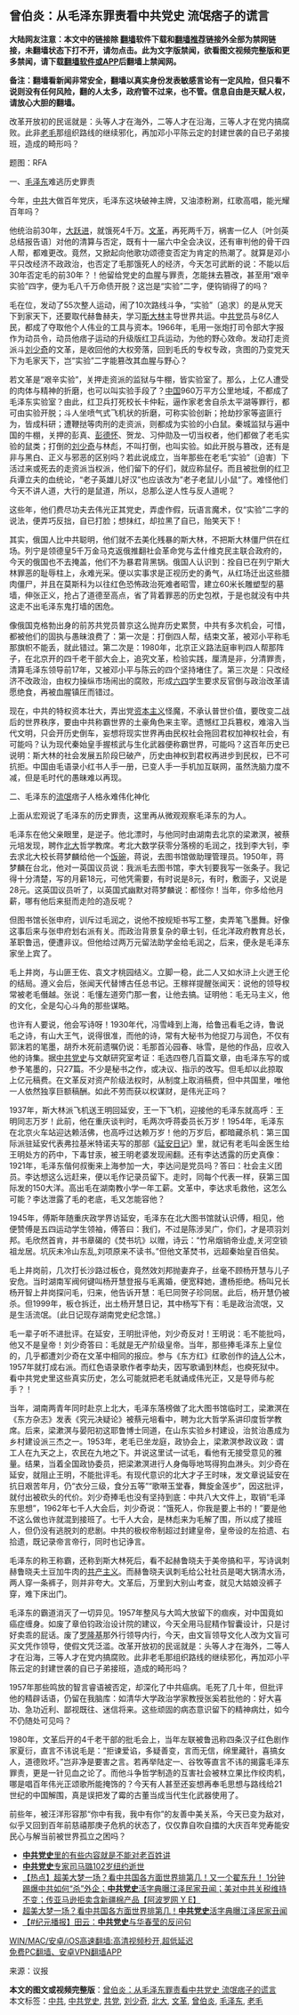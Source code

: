  <h2>曾伯炎：从毛泽东罪责看中共党史 流氓痞子的谎言</h2> <p class="notice"><b>大陆网友注意：本文中的链接除 <a href="https://github.com/bannedbook/fanqiang" >翻墙</a>软件下载和<a href="https://github.com/killgcd/justmysocks/blob/master/README.md">翻墙推荐</a>链接外全部为禁网链接，未翻墙状态下打不开，请勿点击。此为文字版禁闻，欲看图文视频完整版和更多禁闻，请下载<a href="https://github.com/bannedbook/fanqiang">翻墙软件或APP</a>后翻墙上禁闻网。</p><p>备注：翻墙看新闻非常安全，翻墙以真实身份发表敏感言论有一定风险，但只看不说则没有任何风险，翻的人太多，政府管不过来，也不管。信息自由是天赋人权，请放心大胆的翻墙。</b></p>  <div class="entry"> <p id="summary">改革开放初的民谣就是：头等人才在海外，二等人才在沿海，三等人才在党内搞腐败。此非<a href="https://www.bannedbook.org/bnews/tag/%e8%80%81%e6%af%9b/" class="st_tag internal_tag" rel="tag" title="标签 老毛 下的日志">老毛</a>那组织路线的继续邪化，再加邓小平陈云定的封建世袭的自已子弟接班，造成的畸形吗？</p> <p id="conimg">题图：RFA</p> <p>一、<a href="https://www.bannedbook.org/bnews/tag/%e6%af%9b%e6%b3%bd%e4%b8%9c/" class="st_tag internal_tag" rel="tag" title="标签 毛泽东 下的日志">毛泽东</a>难逃历史罪责</p> <p>今年，<a href="https://www.bannedbook.org/bnews/tag/%e4%b8%ad%e5%85%b1/" class="st_tag internal_tag" rel="tag" title="标签 中共 下的日志">中共</a>大做百年党庆，毛泽东这块破神主牌，又油漆粉涮，红歌高唱，能光耀百年吗？</p> <p>他统治前30年，<span class='wp_keywordlink'><a href="https://www.bannedbook.org/forum2/topic242.html" title="大跃进亲历记" target="_blank">大跃进</a></span>，就饿死4千万。<a href="https://www.bannedbook.org/bnews/tag/%e6%96%87%e9%9d%a9/" class="st_tag internal_tag" rel="tag" title="标签 文革 下的日志">文革</a>，再死两千万，祸害一亿人〔叶剑英总结报告语〕对他的清算与否定，既有十一届六中全会决议，还有审判他的骨干四人帮，都难更改。竟然，又掀起向他歌功颂德变否定为肯定的热潮了。就算是邓小平只改经济不政政治，也否定了毛那饿死人的经济，今天怎可武断的说：不能以后30年否定毛的前30年？！他留给党史的血腥与罪责，怎能抹去篡改，甚至用“艰辛实验”四字，便为毛八千万命债开脱？这岂是“实验”二字，便钩销得了的吗？</p> <p>毛在位，发动了55次整人运动，闹了10次路线斗争，“实验”〔追求〕的是从党天下到家天下，还要取代赫鲁赫夫，学习<span class='wp_keywordlink'><a href="https://www.bannedbook.org/forum2/topic1256.html" title="斯大林（上、中、下册）" target="_blank">斯大林</a></span>主导世界共运。中<a href="https://www.bannedbook.org/bnews/tag/%E5%85%B1%E5%85%9A/" class="st_tag internal_tag" rel="tag" title="标签 共党 下的日志">共党</a>员与8亿人民，都成了夺取他个人伟业的工具与资本。1966年，毛用一张炮打司令部大字报作为动员令，动员他痞子运动的升级版红卫兵运动，为他的野心效命。发动打走资派斗<span class='wp_keywordlink'><a href="https://www.bannedbook.org/forum2/topic1158.html" title="《刘少奇传》" target="_blank">刘少奇</a></span>的文革，是收回他的大权旁落，回到毛氏的专权专政，贪图的乃变党天下为毛家天下，岂“实验”二字能篡改其血腥与野心？</p> <p>若文革是“艰辛实验”，关押走资派的监狱与牛棚，皆实验室了。那么，上亿人遭受的肉体与精神的折磨，也可以叫实验手段了？<span class='wp_keywordlink_affiliate'><a href="https://www.bannedbook.org/" title="中国" target="_blank">中国</a></span>960万平方公里地域，不都成了毛泽东实验室？由此，红卫兵打死校长卡仲耘，逼作家老舍自杀太平湖等罪行，都可由实验开脱；斗人坐喷气式飞机状的折磨，可称实验创新；抢劫抄家等盗匪行为，皆成科研；遭鞭挞等肉刑的走资派，则都成为实验的小白鼠。秦城监狱与遍中国的牛棚，关押的彭真、<span class='wp_keywordlink'><a href="https://www.bannedbook.org/forum2/topic960.html" title="彭德怀自述" target="_blank">彭德怀</a></span>、贺龙、习仲勋及一切当权者，他们都做了老毛实验的鼠类；打倒的<a href="https://www.bannedbook.org/bnews/tag/%e5%88%98%e5%b0%91%e5%a5%87/" class="st_tag internal_tag" rel="tag" title="标签 刘少奇 下的日志">刘少奇</a>与林彪，不叫打倒，也叫实验。如此开脱与篡改，还有是非与黑白、正义与邪恶的区别吗？若此说成立，当年那些在老毛“实验”〔迫害〕下活过来或死去的走资派当权派，他们留下的仔们，就应称鼠仔。而且被批倒的红卫兵谭立夫的血统论，“老子英雄儿好汉”也应该改为”老子老鼠儿小鼠“了。难怪他们今天不讲人道，大行的是鼠道，所以，总那么逆人性与反人道呢？</p>  <p>这些年，他们费尽功夫去伟光正其党史，弄虚作假，玩语言魔术，仅“实验”二字的说法，便弄巧反拙，自已打脸；想抹红，却拉黑了自已，贻笑天下！</p> <p>其实，俄国人比中共聪明，他们就不去美化残暴的斯大林，不把斯大林僵尸供在红场。列宁是领德皇5千万金马克返俄推翻社会革命党与孟什维克民主联合政府的，今天的俄国也不去掩盖，他们不为暴君背黑锅。俄国人认识到：拴自已在列宁斯大林罪恶的耻辱柱上，永难光采。便以实事求是正视历史的勇气，从红场迁出这些腊肉僵尸，并且在莫斯科为以往红色恐怖政治死难者昭雪，建立60米长雕塑型的墓墙，伸张正义，抢占了道德至高点，省了背着罪恶的历史包袱，于是也就没有中共这走不出毛泽东鬼打墙的困危。</p> <p>像俄国克格勃出身的前苏共党员普京这么抛弃历史累赘，中共有多次机会，可惜，都被他们的固执与愚昧浪费了：第一次是：打倒四人帮，结束文革，被邓小平称毛那旗帜不能丢，就此错过。第二次是：1980年，北京正义路法庭审判四人帮那阵子，在北京开的四千老干部大会上，追究文革，检验实践，厘清是非，分清罪责，清算毛泽东领导前17年，又被邓小平与陈云的四个坚持堵住了。第三次是：只改经济不改政治，由权力操纵市场闹出的腐败，形成<span class='wp_keywordlink'><a href="https://www.bannedbook.org/forum2/topic2509.html" title="《中国六四真相》" target="_blank">六四</a></span>学生要求反官倒与政治改革请愿绝食，再被血腥镇圧而错过。</p> <p>现在，中共的特权资本壮大，弄出党<span class='wp_keywordlink'><a href="https://www.bannedbook.org/forum2/topic920.html" title="资本主义与自由" target="_blank">资本主义</a></span>怪魔，不承认普世价值，要攺变二战后的世界秩序，要由中共称霸世界的土豪角色来主宰。遗憾红卫兵篡权，难溶入当代文明，只会开历史倒车，妄想将现实世界再由民权社会拖回君权加神权社会，有可能吗？认为现代秦始皇手握核武与生化武器便称霸世界，可能吗？这百年历史已说明：斯大林的社会发展五阶段巳破产，历史由神权到君权再进步到民权，已不可抗拒。中国由毛语录小红书人手一册，已变人手一手机加互联网，虽然洗脑力度不减，但是毛时代的愚昧难以再现。</p> <p>二、毛泽东的<span class='wp_keywordlink'><a href="https://www.bannedbook.org/forum11/topic282.html" title="禁片：评中国共产党的流氓本性" target="_blank">流氓</a></span>痞子人格永难伟化神化</p> <p>上面从宏观说了毛泽东的历史罪责，这里再从微观观察毛泽东的为人。</p> <p>毛泽东在他父亲眼里，是逆子。他北漂时，与他同时由湖南去北京的梁漱溟，被蔡元培发现，聘作<a href="https://www.bannedbook.org/bnews/tag/%E5%8C%97%E5%A4%A7/" class="st_tag internal_tag" rel="tag" title="标签 北大 下的日志">北大</a>哲学教席。考北大数学获零分落榜的毛润之，找到李大钊，李去求北大校长蒋梦麟给他一个<span class='wp_keywordlink'><a href="https://www.bannedbook.org/forum11/topic308.html" title="禁片：饭碗是党给的吗？" target="_blank">饭碗</a></span>，蒋说，去图书馆做助理管理员。1950年，蒋梦麟在台北，他对一英国议员说：我派毛去图书馆，李大钊要我写一张条子。我记得十分清楚，写的月薪18元，可他凭需要，有时说是8元，有时，敷面子，又说是28元。这英囯议员听了，以英国式幽默对蒋梦麟说：都怪你！当年，你多给他月薪，哪有他后来挺而走险的造反呢？</p>  <p>但图书馆长张申府，训斥过毛润之，说他不按规矩书写工整，卖弄笔飞墨舞。好像这事后来与张申府划右派有关。而政治背景复杂的章士钊，任北洋政府教育总长，革职鲁迅，便遭非议。但他给过两万元留法助学金给毛润之，后来，便永是毛泽东家坐上宾了。</p> <p>毛上井岗，与山匪王佐、袁文才桃园结义。立脚一稳，此二人又如水浒上火迸王伦的结局。遵义会后，张闻天代替博古任总书记。王稼祥提醒张闻天：说他的领导权常被老毛僭越。张说：毛懂左道旁门那一套，让他去搞。证明他：毛无马主义，他的文化，全是勾心斗角的那些谋略。</p> <p>也许有人要说，他会写诗呀！1930年代，冯雪峰到上海，给鲁迅看毛之诗，鲁说毛之诗，有山大王气，说得很准，而他的诗，常有大秘书为他捉刀与润色，不仅有郭沫若的笔墨，胡乔木死前遗嘱仍说：毛那首沁园春、咏雪，是他的作品，应收入他的诗集。据<a href="https://www.bannedbook.org/bnews/tag/%E4%B8%AD%E5%85%B1%E5%85%9A%E5%8F%B2/" class="st_tag internal_tag" rel="tag" title="标签 中共党史 下的日志">中共党史</a>与文献研究室考证：毛选四卷几百篇文章，由毛泽东写的或参予笔墨的，只27篇。不少是秘书之作，或决议、指示的改写。但毛却以此掠取上亿元稿费。在文革反对资产阶级法权时，从制度上取消稿费，但中共国里，唯他一人依然独享巨额稿酬。如此不劳而获以权谋财，是伟光正吗？</p> <p>1937年，斯大林派飞机送王明回延安，王一下飞机，迎接他的毛泽东就高呼：王明同志万岁！此前，他在重庆谈判时，毛两次呼蒋委员长万岁！1954年，毛泽东在北京火车站迎达赖活佛，也高呼过达赖万岁！他的万岁后，都暗藏杀机：第三国际派驻延安代表弗拉基米特诺夫写的那部《<span class='wp_keywordlink'><a href="https://www.bannedbook.org/forum2/topic111.html" title="延安日记" target="_blank">延安日记</a></span>》里，就记有老毛叫金医生给王明处方的药中，下毒甘汞，被王明老婆发现闹翻。还有李达透露的历史真像：1921年，毛泽东偕何叔衡来上海参加一大，李达问是党员吗？答曰：社会主义团员。李达想这么远赶来，便以毛作记录员留下。走时，同每个代表一样，获第三国际发的150大洋。高出毛在湖南教小学一年工薪。文革中，李达求毛救他，这怎么可能？李达泄露了毛的老底，毛又怎能容他？</p> <p>1945年，傅斯年随重庆政学界访延安，毛泽东在北大图书馆就认识傅，相见，他便赞傅是五四运动学生领袖，傅答曰：我们，不过是陈涉吴广，你们，才是项羽刘邦。毛欣然首肯，并书章碣的《焚书坑》以赠，诗云：“竹帛烟销帝业虚,关河空锁祖龙居。坑灰未冷山东乱,刘项原来不读书。”但他文革焚书，远超秦始皇百倍矣。</p> <p>毛上井岗前，几次打长沙路过板仓，竟然效刘邦抛妻弃子，丝毫不顾杨开慧与儿子安危。当时湖南军阀何键叫杨开慧登报与毛离婚，便宽释她，遭杨拒绝。杨叫兄长杨开智上井岗探问毛，归来，他告诉开慧：毛巳同贺子珍同居。此后，杨开慧仍被杀。但1999年，板仓拆迁，出土杨开慧日记，其中杨写下有：毛是政治流氓，又是生活流氓。〔此日记现存湖南党史纪念馆。〕</p> <p>毛一辈子听不进批评。在延安，王明批评他，刘少奇反对！王明说：毛不能批吗，他又不是皇帝！刘少奇答曰：毛就是无产阶级皇帝。当年，那些捧毛泽东上皇位的，几乎都遭刘少奇在文革中相同的报应。参与《东方红》红歌创作的<span class='wp_keywordlink'><a href="https://www.bannedbook.org/forum11/topic295.html" title="禁片：诗人的悲歌" target="_blank">诗人</a></span>公木，1957年就打成右派。而红色语录歌作者李劫夫，因写歌诵到林彪，也瘐死狱中。看中共党史里这些真实历史，怎么可能就把老毛就诵成伟光正，又是导师与舵手？！</p>  <p>当年，湖南两青年同时赴京上北大，毛泽东落榜做了北大图书馆临时工，梁漱溟在《东方杂志》发表《究元决疑论》被蔡元培看中，聘为北大哲学系讲印度哲学教席。后来，梁漱溟与晏阳初这耶鲁博士同道，在山东实验乡村建设，治贫治愚成为乡村建设派三杰之一。1953年，老毛已坐龙庭，政协会上，梁漱溟参政议政：谓工人在九天之上，农民在九地之下。并说这里试一试毛，看他有无接受意见的雅量。结果，当着全国政协委员，把梁漱溟进行人身侮辱地骂得狗血淋头。刘少奇在延安，就阻止王明，不能批评毛。有现代意识的北大才子王时味，发文章说延安在抗日艰苦年月，仍“衣分三级，食分五等”“歌啭玉堂春，舞旋金莲步”，因这批评，就付出被砍头的代价。刘少奇捧毛也没有坚持到底：中共八大文件上，取销“毛泽东思想”，1962年七千人大会后，刘少奇说：“饿死人，你我是要上书的！”要是他不这么做也许就混到接班了。七千人大会，是林彪来为毛解了围，所以成了接班人，但仍没有逃脱刘的悲剧。中共的极权帝制超过封建皇帝，皇帝设的左拾遗、右拾遗，既记录帝言帝行，同时也记诤言。</p> <p>毛泽东的称王称霸，还称到斯大林死后，看不起赫鲁晓夫于美帝搞和平，写诗讽刺赫鲁晓夫土豆加牛肉的<span class='wp_keywordlink'><a href="https://www.bannedbook.org/forum2/topic6177.html" title="《共产主义的终极目的》" target="_blank">共产主义</a></span>。而赫鲁晓夫讽刺毛给公社社员是喝大锅清水汤，两人穿一条裤子，则并非夸大。文革后，万里到大别山考查，就见大姑娘没裤子穿，难下床出门。</p> <p>毛泽东的霸道消灭了一切异见。1957年整风与大鸣大放留下的痼疾，对中国竟如癌症缠身。如废了章伯钧政治设计院的建议，今天全用马屁精作智囊设计，只是讨好卖乖的屁话。废了<span class='wp_keywordlink'><a href="https://www.bannedbook.org/forum2/topic1121.html" title="野百合花丛书 罗隆基：我的被捕的经过与反感" target="_blank">罗隆基</a></span>那外行领导内行，今天，由文盲领导文化人改为文盲可买文凭作领导，使假文凭泛滥。改革开放初的民谣就是：头等人才在海外，二等人才在沿海，三等人才在党内搞腐败。此非老毛那组织路线的继续邪化，再加邓小平陈云定的封建世袭的自已子弟接班，造成的畸形吗？</p> <p>1957年那些鸣放的智言睿语被否定，却深化了中共癌病。毛死了几十年，但批评他的精辟话语，仍留在我脑库：如清华大学政治学家教授张奚若批他的：好大喜功、急功近利、鄙视既往、迷信将来。这些顽固的病态意识留下的精神病灶，如今不仍随处可见吗？</p> <p>1980年，文革后开的4千老干部的批毛会上，当年左联被鲁迅称四条汉子红色剧作家夏衍，直言不讳说毛是：“拒谏爱谄，多疑善变，言而无信，绵里藏针，喜搞女人，道德败坏。”岂非净是要害之言。若再举陆定一、谷牧等直言不讳的揭露毛泽东罪责，更是一针见血之论了。而他斗争哲学制造的互害社会被林立果比作绞肉机，哪是唱百年伟光正颂歌所能掩饰的？今天有人甚至还妄想再奉毛思想与路线给21世纪的中国解围，真是误把发了霉的古董当成当代生化武器使用了。</p> <p>前些年，被汪洋形容那“你中有我，我中有你”的友善中美关系，今天已变为敌对，似乎又回到百年前慈禧那庚子危杋的状态了，仅仅靠自吹自擂的大庆百年党寿能安民心与解当前被世界孤立之困吗？</p> <ul class='op-related-articles' title='相关阅读'> <li><a href='https://www.bannedbook.org/bnews/comments/20210410/1523341.html' target='_blank'><b>中共党史</b>里的有些内容就是不能对老百姓讲</a></li> <li><a href='https://www.bannedbook.org/bnews/headline/20210330/1515496.html' target='_blank'><b>中共党史</b>专家司马璐102岁纽约逝世</a></li> <li><a href='https://www.bannedbook.org/bnews/bannedvideo/20210329/1515128.html' target='_blank'>【热点】超美大梦一场？看中共国各方面世界排第几！又一个翟东升！ 1分钟踢爆中共如何“杀”外企；<b>中共党史</b>活字典曝江泽民家丑闻；美对中共关税维持不变；传亚马逊拒卖含新疆棉产品【阿波罗网 Y E】</a></li> <li><a href='https://www.bannedbook.org/bnews/topimagenews/20210329/1515118.html' target='_blank'>超美大梦一场？看中共国各方面世界排第几！<b>中共党史</b>活字典曝江泽民家丑闻</a></li> <li><a href='https://www.bannedbook.org/bnews/bannedvideo/20210302/1496618.html' target='_blank'>【#纪元播报】田云：<b>中共党史</b>与华春莹的反问句</a></li> </ul> <p class="texttj"> <a href="https://github.com/bannedbook/fanqiang/wiki/V2ray%E6%9C%BA%E5%9C%BA" target="_blank">WIN/MAC/安卓/iOS高速翻墙:高清视频秒开,超低延迟</a><br/> <a href="https://github.com/bannedbook/fanqiang/wiki/%E7%A6%81%E9%97%BB%E7%BD%91%E5%AE%89%E5%8D%93%E7%BF%BB%E5%A2%99%E6%96%B0%E9%97%BBAPP" target="_blank">免费PC翻墙、安卓VPN翻墙APP</a></p> <p> 来源：议报 </p><a name='sharetosocial'></a>       <div><b>本文的图文或视频完整版</b>：<a href='https://www.bannedbook.org/bnews/comments/20210410/1523340.html'>曾伯炎：从毛泽东罪责看中共党史 流氓痞子的谎言</a></div>  </div><!--END ENTRY--> <div class="postfooter"> <div>本文标签：<a href="https://www.bannedbook.org/bnews/tag/%e4%b8%ad%e5%85%b1/" rel="tag">中共</a>, <a href="https://www.bannedbook.org/bnews/tag/%E4%B8%AD%E5%85%B1%E5%85%9A%E5%8F%B2/" rel="tag">中共党史</a>, <a href="https://www.bannedbook.org/bnews/tag/%E5%85%B1%E5%85%9A/" rel="tag">共党</a>, <a href="https://www.bannedbook.org/bnews/tag/%e5%88%98%e5%b0%91%e5%a5%87/" rel="tag">刘少奇</a>, <a href="https://www.bannedbook.org/bnews/tag/%E5%8C%97%E5%A4%A7/" rel="tag">北大</a>, <a href="https://www.bannedbook.org/bnews/tag/%e6%96%87%e9%9d%a9/" rel="tag">文革</a>, <a href="https://www.bannedbook.org/bnews/tag/%e6%9b%be%e4%bc%af%e7%82%8e/" rel="tag">曾伯炎</a>, <a href="https://www.bannedbook.org/bnews/tag/%e6%af%9b%e6%b3%bd%e4%b8%9c/" rel="tag">毛泽东</a>, <a href="https://www.bannedbook.org/bnews/tag/%e8%80%81%e6%af%9b/" rel="tag">老毛</a></div>  </div><!--END POSTFOOTER--> 
